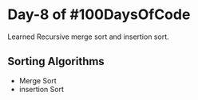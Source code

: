 # Day-8 of #100DaysOfCode

Learned Recursive merge sort and  insertion sort.

## Sorting Algorithms

* Merge Sort
* insertion Sort